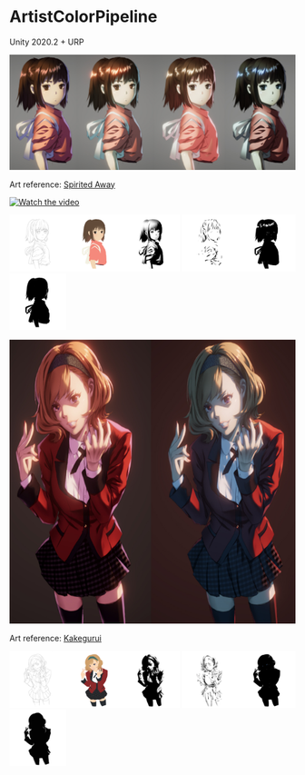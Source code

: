 # ArtistColorPipeline

Unity 2020.2 + URP

<img src="READMEimages/sa01.jpg">

Art reference: [Spirited Away](https://en.wikipedia.org/wiki/Spirited_Away)

[![Watch the video](https://img.youtube.com/vi/MJeC0mpQZxc/hqdefault.jpg)](https://youtu.be/MJeC0mpQZxc)

<img src="Assets/Textures/sa_sketch.png" width="100"><img src="Assets/Textures/sa_basecolor.png" width="100"><img src="Assets/Textures/sa_2lvl.png" width="100">
<img src="Assets/Textures/sa_ao.png" width="100"><img src="Assets/Textures/sa_highlight.png" width="100"><img src="Assets/Textures/sa_rim.png" width="100">


<img src="READMEimages/kakegurui01.jpg" height="500">

Art reference: [Kakegurui](https://www.google.com/search?q=kakegurui+itsuki)

<img src="Assets/Textures/kakegurui_sketch.png" width="100"><img src="Assets/Textures/kakegurui_albedo.png" width="100"><img src="Assets/Textures/kakegurui_2lvl.png" width="100">
<img src="Assets/Textures/kakegurui_ao.png" width="100"><img src="Assets/Textures/kakegurui_highlight.png" width="100"><img src="Assets/Textures/kakegurui_rim.png" width="100">
